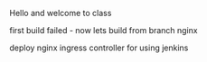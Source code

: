 Hello and welcome to class 

first build failed - now lets build from branch nginx  

deploy nginx ingress controller for  using jenkins
